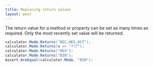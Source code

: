 ```yaml
---
title: Replacing return values
layout: post
---
```


The return value for a method or property can be set as many times as required. Only the most recently set value will be returned.

```csharp
calculator.Mode.Returns("DEC,HEX,OCT");
calculator.Mode.Returns(x => "???");
calculator.Mode.Returns("HEX");
calculator.Mode.Returns("BIN");
Assert.AreEqual(calculator.Mode, "BIN");
```

<!--
```requiredcode
public interface ICalculator { string Mode { get; set; } }

ICalculator calculator;
[SetUp]
public void SetUp() {
    calculator = Substitute.For<ICalculator>();
}
```
-->
